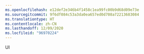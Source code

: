 ```yaml
---
ms.openlocfilehash: e12def2e346b4f1458c1ea99fc00b9d68d09e73e
ms.sourcegitcommit: 9f6df084c53a3da0ea657ed0d708a72213683084
ms.translationtype: HT
ms.contentlocale: zh-CN
ms.lasthandoff: 12/09/2020
ms.locfileid: "96970224"
---
```

UI
